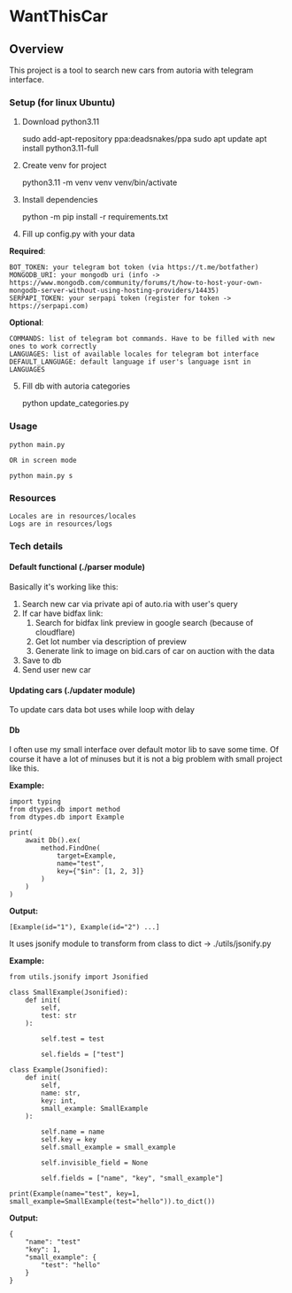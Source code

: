 # WantThisCar

## Overview
This project is a tool to search new cars from autoria with telegram interface.

### Setup (for linux Ubuntu)
1. Download python3.11
    

    sudo add-apt-repository ppa:deadsnakes/ppa
    sudo apt update
    apt install python3.11-full


2. Create venv for project
    
    
    python3.11 -m venv venv
    venv/bin/activate

3. Install dependencies


    python -m pip install -r requirements.txt


3. Fill up config.py with your data
    
    
**Required**:
    
    BOT_TOKEN: your telegram bot token (via https://t.me/botfather)
    MONGODB_URI: your mongodb uri (info -> https://www.mongodb.com/community/forums/t/how-to-host-your-own-mongodb-server-without-using-hosting-providers/14435)
    SERPAPI_TOKEN: your serpapi token (register for token -> https://serpapi.com)

**Optional**:
    
    COMMANDS: list of telegram bot commands. Have to be filled with new ones to work correctly
    LANGUAGES: list of available locales for telegram bot interface 
    DEFAULT_LANGUAGE: default language if user's language isnt in LANGUAGES
    

5. Fill db with autoria categories

    
    python update_categories.py


### Usage
    
    python main.py
    
    OR in screen mode

    python main.py s


### Resources

    Locales are in resources/locales
    Logs are in resources/logs


### Tech details


#### Default functional (./parser module)

Basically it's working like this:

1. Search new car via private api of auto.ria with user's query
2. If car have bidfax link:
   1. Search for bidfax link preview in google search (because of cloudflare)
   2. Get lot number via description of preview
   3. Generate link to image on bid.cars of car on auction with the data
4. Save to db
5. Send user new car


#### Updating cars (./updater module)

To update cars data bot uses while loop with delay

#### Db

I often use my small interface over default motor lib to save some time. Of course it have a lot of minuses but it is not a big problem with small project like this.

**Example:**

    import typing
    from dtypes.db import method
    from dtypes.db import Example
    
    print(
        await Db().ex(
            method.FindOne(
                target=Example,
                name="test",
                key={"$in": [1, 2, 3]}
            )
        )
    )


**Output:**

    [Example(id="1"), Example(id="2") ...]

    
It uses jsonify module to transform from class to dict -> ./utils/jsonify.py

**Example:**
    
    from utils.jsonify import Jsonified

    class SmallExample(Jsonified):
        def init(
            self,
            test: str
        ):
            
            self.test = test

            sel.fields = ["test"]
    
    class Example(Jsonified):
        def init(
            self,
            name: str,
            key: int,
            small_example: SmallExample
        ):

            self.name = name
            self.key = key
            self.small_example = small_example
            
            self.invisible_field = None
            
            self.fields = ["name", "key", "small_example"]

    print(Example(name="test", key=1, small_example=SmallExample(test="hello")).to_dict())

**Output:**

    {
        "name": "test"
        "key": 1,
        "small_example": {
            "test": "hello"
        }
    }
